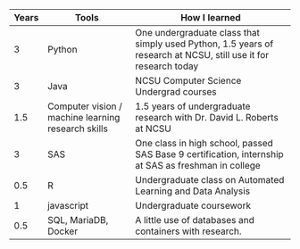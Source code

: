 | Years     | Tools               |How I learned                       |  
|----------|----------------------|------------------------------------|
|3    | Python           | One undergraduate class that simply used Python, 1.5 years of research at NCSU, still use it for research today |                     
|3    | Java        |NCSU Computer Science Undergrad courses |
|1.5  |Computer vision / machine learning research skills  | 1.5 years of undergraduate research with Dr. David L. Roberts at NCSU |                      
|3    | SAS          |One class in high school, passed SAS Base 9 certification, internship at SAS as freshman in college |                      
|0.5    | R         |Undergraduate class on Automated Learning and Data Analysis |                      
|1    | javascript        |Undergraduate coursework|                      
|0.5    | SQL, MariaDB, Docker       |A little use of databases and containers with research. |                      


